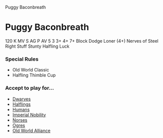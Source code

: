 ﻿
Puggy Baconbreath

# Puggy Baconbreath

120 K
MV
S
AG
P
AV
5
3
3+
4+
7+
Block
Dodge
Loner (4+)
Nerves of Steel
Right Stuff
Stunty
Halfling Luck
### Special Rules
* Old World Classic
* Halfling Thimble Cup
### Accept to play for...
* [Dwarves](../teams/Dwarves.md)
* [Halflings](../teams/Halflings.md)
* [Humans](../teams/Humans.md)
* [Imperial Nobility](../teams/Imperial_Nobility.md)
* [Norses](../teams/Norses.md)
* [Ogres](../teams/Ogres.md)
* [Old World Alliance](../teams/Old_World_Alliance.md)